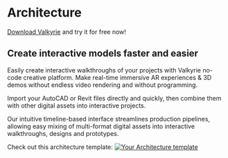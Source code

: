 # Architecture
[Download Valkyrie](/vlk/downloads) and try it for free now!

## Create interactive models faster and easier

Easily create interactive walkthroughs of your projects with Valkyrie no-code creative platform. Make real-time immersive AR experiences & 3D demos without endless video rendering and without programming.

Import your AutoCAD or Revit files directly and quickly, then combine them with other digital assets into interactive projects.

Our intuitive timeline-based interface streamlines production pipelines, allowing  easy mixing of multi-format digital assets into interactive walkthroughs, designs and prototypes.

Check out this architecture template:
<a href="/md/docs/VlkSamples/architecture">
<img src= "https://cdn2.talansoft.com/ftp/img/www/Design-and-Construction-1600x1200-v2.jpg" alt="Your Architecture template" />
</a>
